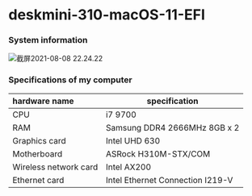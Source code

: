 # deskmini-310-macOS-11-EFI

### System information

![截屏2021-08-08 22.24.22](https://cdn.jsdelivr.net/gh/thep0y/image-bed/md/1628432710529021.png)

### Specifications of my computer

| hardware name         | specification                    |
| :-------------------- | -------------------------------- |
| CPU                   | i7 9700                          |
| RAM                   | Samsung DDR4 2666MHz 8GB x 2     |
| Graphics card         | Intel UHD 630                    |
| Motherboard           | ASRock H310M-STX/COM             |
| Wireless network card | Intel AX200                      |
| Ethernet card         | Intel Ethernet Connection I219-V |

